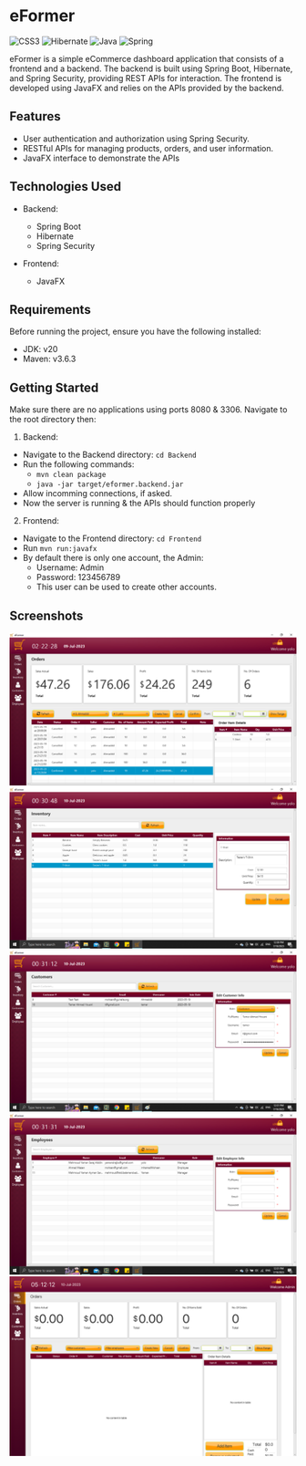 # eFormer

![CSS3](https://img.shields.io/badge/css3-%231572B6.svg?style=for-the-badge&logo=css3&logoColor=white)
![Hibernate](https://img.shields.io/badge/Hibernate-59666C?style=for-the-badge&logo=Hibernate&logoColor=white)
![Java](https://img.shields.io/badge/java-%23ED8B00.svg?style=for-the-badge&logo=openjdk&logoColor=white)
![Spring](https://img.shields.io/badge/spring-%236DB33F.svg?style=for-the-badge&logo=spring&logoColor=white)


eFormer is a simple eCommerce dashboard application that consists of a frontend and a backend. The backend is built using Spring Boot, Hibernate, and Spring Security, providing REST APIs for interaction. The frontend is developed using JavaFX and relies on the APIs provided by the backend.

## Features

- User authentication and authorization using Spring Security.
- RESTful APIs for managing products, orders, and user information.
- JavaFX interface to demonstrate the APIs

## Technologies Used

- Backend:
  - Spring Boot
  - Hibernate
  - Spring Security

- Frontend:
  - JavaFX

## Requirements

Before running the project, ensure you have the following installed:

- JDK: v20
- Maven: v3.6.3

## Getting Started

Make sure there are no applications using ports 8080 & 3306.
Navigate to the root directory then:

1. Backend:
  - Navigate to the Backend directory: `cd Backend`
  - Run the following commands:
    - `mvn clean package`
    - `java -jar target/eformer.backend.jar`
  - Allow incomming connections, if asked. 
  - Now the server is running & the APIs should function properly

2. Frontend:
  - Navigate to the Frontend directory: `cd Frontend`
  - Run `mvn run:javafx`
  - By default there is only one account, the Admin:
    - Username: Admin
    - Password: 123456789
    - This user can be used to create other accounts.

## Screenshots

![eFormer](Images/eFormer0.png)
![eFormer](Images/eFormer1.png)
![eFormer](Images/eFormer2.png)
![eFormer](Images/eFormer3.png)
![eFormer](Images/eFormer4.png)
